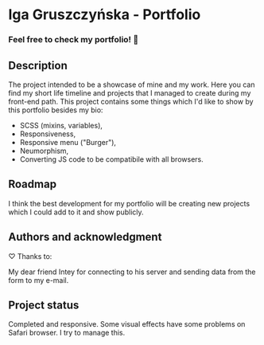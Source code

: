 # Iga Gruszczyńska - Portfolio

### Feel free to check my portfolio! :cherry_blossom:

## Description

The project intended to be a showcase of mine and my work. Here you can find my short life timeline and projects that I managed to create during my front-end path.
This project contains some things which I'd like to show by this portfolio besides my bio:
- SCSS (mixins, variables),
- Responsiveness,
- Responsive menu ("Burger"),
- Neumorphism,
- Converting JS code to be compatibile with all browsers.

## Roadmap

I think the best development for my portfolio will be creating new projects which I could add to it and show publicly.

## Authors and acknowledgment

♡ Thanks to:

My dear friend Intey for connecting to his server and sending data from the form to my e-mail.

## Project status

Completed and responsive. Some visual effects have some problems on Safari browser. I try to manage this.
